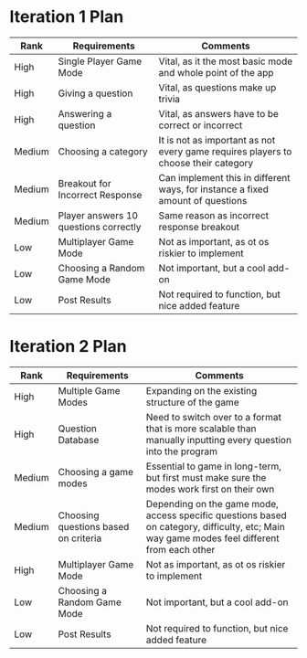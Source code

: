 
# Iteration 1 Plan

| Rank   | Requirements                          | Comments                                                                           |
|--------|---------------------------------------|------------------------------------------------------------------------------------|
| High   | Single Player Game Mode               | Vital, as it the most basic mode and whole point of the app                        |
| High   | Giving a question                     | Vital, as questions make up trivia                                                 |
| High   | Answering a question                  | Vital, as answers have to be correct or incorrect                                  | 
| Medium | Choosing a category                   | It is not as important as not every game requires players to choose their category |
 | Medium | Breakout for Incorrect Response       | Can implement this in different ways, for instance a fixed amount of questions     |
 | Medium | Player answers 10 questions correctly | Same reason as incorrect response breakout                                         |
 | Low    | Multiplayer Game Mode                 | Not as important, as ot os riskier to implement                                    |
| Low    | Choosing a Random Game Mode           | Not important, but a cool add-on                                                   |
| Low    | Post Results                          | Not required to function, but nice added feature                                   |


# Iteration 2 Plan

| Rank   | Requirements                         | Comments                                                                                                                                     |
|--------|--------------------------------------|----------------------------------------------------------------------------------------------------------------------------------------------|
| High   | Multiple Game Modes                  | Expanding on the existing structure of the game                                                                                              |
| High   | Question Database                    | Need to switch over to a format that is more scalable than manually inputting every question into the program                                |
| Medium | Choosing a game modes                | Essential to game in long-term, but first must make sure the modes work first on their own                                                   |
| Medium | Choosing questions based on criteria | Depending on the game mode, access specific questions based on category, difficulty, etc; Main way game modes feel different from each other |
| High   | Multiplayer Game Mode                | Not as important, as ot os riskier to implement                                                                                              |
| Low    | Choosing a Random Game Mode          | Not important, but a cool add-on                                                                                                             |
| Low    | Post Results                         | Not required to function, but nice added feature                                                                                             |



